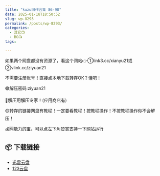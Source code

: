 ```yaml
---
title: "kuzu旧作合集 86-90"
date: 2025-01-18T18:50:52
slug: wp-8293
permalink: /posts/wp-8293/
categories:
  - 其它📺
  - BG📺
tags:

---
```


如果两个网盘都没有资源了，看这个网站👉①link3.cc/xianyu21或②vlink.cc/ziyuan21

不需要注册账号！直接点本地下载转存OK？懂吧！

🟢解压密码:ziyuan21

🔵解压用解压专家！(应用商店有)

🟡转存的链接网盘有教程！一定要看教程！按教程操作！不按教程操作你不会解压！

💰🈶能力的宝，可以点左下角赞赏支持一下网站运行

## 📦 下载链接
- [迅雷云盘](https://blziyuan21.com/pay-download/8293?key=263c00e561&down_id=0)
- [123云盘](https://blziyuan21.com/pay-download/8293?key=263c00e561&down_id=1)

